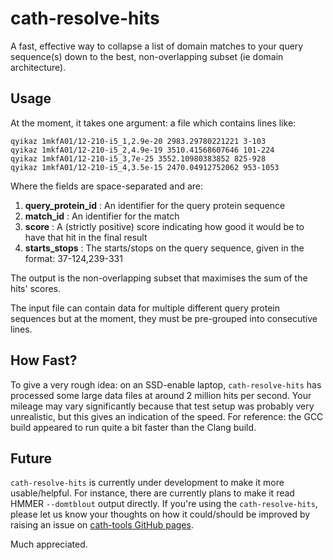cath-resolve-hits
=================

A fast, effective way to collapse a list of domain matches to your query sequence(s) down to the best, non-overlapping subset (ie domain architecture).

Usage
-----

At the moment, it takes one argument: a file which contains lines like:

~~~~~
qyikaz 1mkfA01/12-210-i5_1,2.9e-20 2983.29780221221 3-103
qyikaz 1mkfA01/12-210-i5_2,4.9e-19 3510.41568607646 101-224
qyikaz 1mkfA01/12-210-i5_3,7e-25 3552.10980383852 825-928
qyikaz 1mkfA01/12-210-i5_4,3.5e-15 2470.04912752062 953-1053
~~~~~

Where the fields are space-separated and are:

 1. **query_protein_id** : An identifier for the query protein sequence
 1. **match_id**         : An identifier for the match
 1. **score**            : A (strictly positive) score indicating how good it would be to have that hit in the final result
 1. **starts_stops**     : The starts/stops on the query sequence, given in the format: 37-124,239-331

The output is the non-overlapping subset that maximises the sum of the hits' scores.

The input file can contain data for multiple different query protein sequences but at the moment, they must be pre-grouped into consecutive lines.

How Fast?
---------

To give a very rough idea: on an SSD-enable laptop, `cath-resolve-hits` has processed some large data files at around 2 million hits per second. Your mileage may vary significantly because that test setup was probably very unrealistic, but this gives an indication of the speed. For reference: the GCC build appeared to run quite a bit faster than the Clang build.

Future
------

`cath-resolve-hits` is currently under development to make it more usable/helpful. For instance, there are currently plans to make it read HMMER `--domtblout` output directly. If you're using the `cath-resolve-hits`, please let us know your thoughts on how it could/should be improved by raising an issue on [cath-tools GitHub pages](https://travis-ci.org/UCLOrengoGroup/cath-tools).

Much appreciated.
